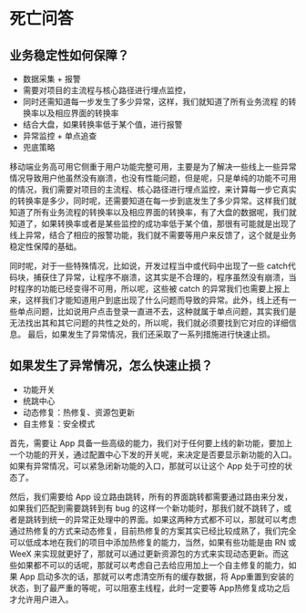 # 死亡问答

## 业务稳定性如何保障？
* 数据采集 + 报警
* 需要对项目的主流程与核心路径进行埋点监控，
* 同时还需知道每一步发生了多少异常，这样，我们就知道了所有业务流程
的转换率以及相应界面的转换率
* 结合大盘，如果转换率低于某个值，进行报警
* 异常监控 + 单点追查
* 兜底策略

移动端业务高可用它侧重于用户功能完整可用，主要是为了解决一些线上一些异常情况导致用户他虽然没有崩溃，也没有性能问题，但是呢，只是单纯的功能不可用的情况，我们需要对项目的主流程、核心路径进行埋点监控，来计算每一步它真实的转换率是多少，同时呢，还需要知道在每一步到底发生了多少异常。这样我们就知道了所有业务流程的转换率以及相应界面的转换率，有了大盘的数据呢，我们就知道了，如果转换率或者是某些监控的成功率低于某个值，那很有可能就是出现了线上异常，结合了相应的报警功能，我们就不需要等用户来反馈了，这个就是业务稳定性保障的基础。

同时呢，对于一些特殊情况，比如说，开发过程当中或代码中出现了一些 catch代码块，捕获住了异常，让程序不崩溃，这其实是不合理的，程序虽然没有崩溃，当时程序的功能已经变得不可用，所以呢，这些被 catch 的异常我们也需要上报上来，这样我们才能知道用户到底出现了什么问题而导致的异常。此外，线上还有一些单点问题，比如说用户点击登录一直进不去，这种就属于单点问题，其实我们是无法找出其和其它问题的共性之处的，所以呢，我们就必须要找到它对应的详细信息。
最后，如果发生了异常情况，我们还采取了一系列措施进行快速止损。

## 如果发生了异常情况，怎么快速止损？
* 功能开关
* 统跳中心
* 动态修复：热修复、资源包更新
* 自主修复：安全模式

首先，需要让 App 具备一些高级的能力，我们对于任何要上线的新功能，要加上一个功能的开关，通过配置中心下发的开关呢，来决定是否要显示新功能的入口。如果有异常情况，可以紧急闭新功能的入口，那就可以让这个 App 处于可控的状态了。

然后，我们需要给 App 设立路由跳转，所有的界面跳转都需要通过路由来分发，如果我们匹配到需要跳转到有 bug 的这样一个新功能时，那我们就不跳转了，或者是跳转到统一的异常正处理中的界面。如果这两种方式都不可以，那就可以考虑通过热修复的方式来动态修复，目前热修复的方案其实已经比较成熟了，我们完全可以低成本地在我们的项目中添加热修复的能力，当然，如果有些功能是由 RN 或 WeeX 来实现就更好了，那就可以通过更新资源包的方式来实现动态更新。而这些如果都不可以的话呢，那就可以考虑自己去给应用加上一个自主修复的能力，如果 App 启动多次的话，那就可以考虑清空所有的缓存数据，将 App重置到安装的状态，到了最严重的等呢，可以阻塞主线程，此时一定要等 App热修复成功之后才允许用户进入。